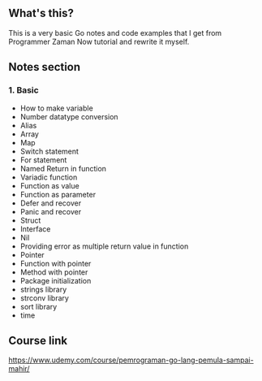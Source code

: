 ## What's this?
This is a very basic Go notes and code examples that I get from Programmer Zaman Now tutorial and rewrite it myself. 

## Notes section
### 1. Basic
- How to make variable
- Number datatype conversion
- Alias
- Array
- Map
- Switch statement
- For statement
- Named Return in function
- Variadic function
- Function as value
- Function as parameter
- Defer and recover
- Panic and recover
- Struct
- Interface
- Nil
- Providing error as multiple return value in function
- Pointer
- Function with pointer
- Method with pointer
- Package initialization
- strings library
- strconv library
- sort library
- time

## Course link
https://www.udemy.com/course/pemrograman-go-lang-pemula-sampai-mahir/


